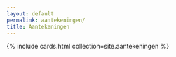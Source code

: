 ```yaml
---
layout: default
permalink: aantekeningen/
title: Aantekeningen
---
```

{% include cards.html collection=site.aantekeningen %}